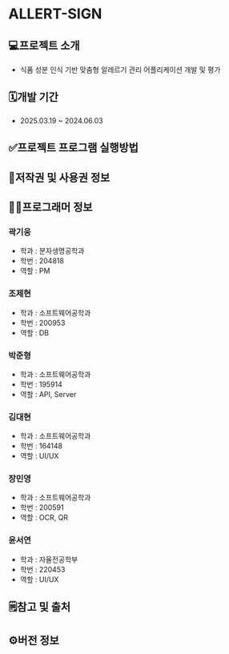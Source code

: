# ALLERT-SIGN
## 💻프로젝트 소개
+ 식품 성분 인식 기반 맞춤형 알레르기 관리 어플리케이션 개발 및 평가
## 🗓️개발 기간
+ 2025.03.19 ~ 2024.06.03
## ✅프로젝트 프로그램 실행방법

## 📒저작권 및 사용권 정보


## 👨‍💻프로그래머 정보
### 곽기웅
  + 학과 : 분자생명공학과
  + 학번 : 204818
  + 역할 : PM
### 조제현
  + 학과 : 소프트웨어공학과
  + 학번 : 200953
  + 역할 : DB
### 박준형
  + 학과 : 소프트웨어공학과
  + 학번 : 195914
  + 역할 : API, Server
### 김대현
  + 학과 : 소프트웨어공학과
  + 학번 : 164148
  + 역할 : UI/UX
### 장민영
  + 학과 : 소프트웨어공학과
  + 학번 : 200591
  + 역할 : OCR, QR
### 윤서연
  + 학과 : 자율전공학부
  + 학번 : 220453
  + 역할 : UI/UX

## 🗒️참고 및 출처

## ⚙️버전 정보










